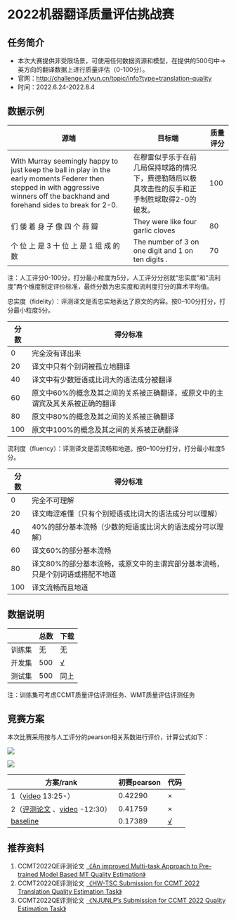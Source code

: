# 2022机器翻译质量评估挑战赛

## 任务简介

* 本次大赛提供非受限场景，可使用任何数据资源和模型，在提供的500句中->英方向的翻译数据上进行质量评估（0-100分）。
* 官网：http://challenge.xfyun.cn/topic/info?type=translation-quality
* 时间：2022.6.24-2022.8.4

## 数据示例

| 源端                                                         | 目标端                                                       | 质量评分 |
| ------------------------------------------------------------ | ------------------------------------------------------------ | -------- |
| With Murray seemingly happy to just keep the ball in play in the early moments Federer then stepped in with aggressive winners off the backhand and forehand sides to break for 2-0. | 在穆雷似乎乐于在前几局保持球路的情况下，费德勒随后以极具攻击性的反手和正手制胜球取得2-0的破发。 | 100      |
| 们 倭 着 身 子 像 四 个 蒜 瓣                                | They were like four garlic cloves                            | 80       |
| 个 位 上 是 3 十 位 上 是 1 组 成 的 数                      | The number of 3 on one digit and 1 on ten digits .           | 70       |

注：人工评分0-100分，打分最小粒度为5分，人工评分分别就“忠实度”和“流利度”两个维度制定评价标准，最终分数为忠实度和流利度打分的算术平均值。

忠实度（fidelity）：评测译文是否忠实地表达了原文的内容。按0–100分打分，打分最小粒度5分。

| 分数 | 得分标准                                                     |
| ---- | ------------------------------------------------------------ |
| 0    | 完全没有译出来                                               |
| 20   | 译文中只有个别词被孤立地翻译                                 |
| 40   | 译文中有少数短语或比词大的语法成分被翻译                     |
| 60   | 原文中60%的概念及其之间的关系被正确翻译，或原文中的主谓宾及其关系被正确的翻译 |
| 80   | 原文中80%的概念及其之间的关系被正确翻译                      |
| 100  | 原文中100%的概念及其之间的关系被正确翻译                     |

流利度（fluency）：评测译文是否流畅和地道。按0–100分打分，打分最小粒度5分。

| 分数 | 得分标准                                                     |
| ---- | ------------------------------------------------------------ |
| 0    | 完全不可理解                                                 |
| 20   | 译文晦涩难懂（只有个别短语或比词大的语法成分可以理解）       |
| 40   | 40%的部分基本流畅（少数的短语或比词大的语法成分可以理解）    |
| 60   | 译文60%的部分基本流畅                                        |
| 80   | 译文80%的部分基本流畅，或原文中的主谓宾部分基本流畅，只是个别词语或搭配不地道 |
| 100  | 译文流畅而且地道                                             |

## 数据说明

|        | 总数 | 下载                                                         |
| ------ | ---- | ------------------------------------------------------------ |
| 训练集 | 无   | 无                                                           |
| 开发集 | 500  | [√](https://aistudio.baidu.com/aistudio/datasetdetail/154704) |
| 测试集 | 500  | 同上                                                         |

注：训练集可考虑CCMT质量评估评测任务、WMT质量评估评测任务

## 竞赛方案

本次比赛采用按与人工评分的pearson相关系数进行评价，计算公式如下：

![](https://ai-contest-static.xfyun.cn/2022/picture/130.png)

![](https://ai-contest-static.xfyun.cn/2022/picture/131.png)



| 方案/rank                                                    | 初赛pearson | 代码                                                         |
| ------------------------------------------------------------ | ----------- | ------------------------------------------------------------ |
| 1（[video](https://1024.iflytek.com/liveroom?date=1117&id=1.2_%E5%A4%A7%E8%B5%9B_39) 13:25-） | 0.42290     | ×                                                            |
| 2（[评测论文](http://sc.cipsc.org.cn/mt/conference/2022/papers/test_paper/59/59_Paper.pdf) 、[video](https://1024.iflytek.com/liveroom?date=1117&id=1.2_%E5%A4%A7%E8%B5%9B_39) -12:30） | 0.41759     | ×                                                            |
| [baseline](https://aistudio.baidu.com/aistudio/projectdetail/4276435) | 0.17389     | [√](https://aistudio.baidu.com/aistudio/projectdetail/4276435) |



## 推荐资料

1. CCMT2022QE评测论文 [《An improved Multi-task Approach to Pre-trained Model Based MT Quality Estimation》](http://sc.cipsc.org.cn/mt/conference/2022/papers/test_paper/58/58_Paper.pdf) 
2. CCMT2022QE评测论文 [《HW-TSC Submission for CCMT 2022 Translation Quality Estimation Task》](http://sc.cipsc.org.cn/mt/conference/2022/papers/test_paper/63/63_Paper.pdf) 
3. CCMT2022QE评测论文 [《NJUNLP’s Submission for CCMT 2022 Quality Estimation Task》](http://sc.cipsc.org.cn/mt/conference/2022/papers/test_paper/71/71_Paper.pdf) 